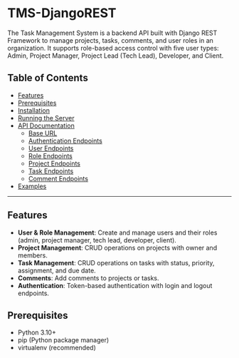 # TMS-DjangoREST
The Task Management System is a backend API built with Django REST Framework to manage projects, tasks, comments, and user roles in an organization. It supports role-based access control with five user types: Admin, Project Manager, Project Lead (Tech Lead), Developer, and Client. 

## Table of Contents

- [Features](#features)
- [Prerequisites](#prerequisites)
- [Installation](#installation)
- [Running the Server](#running-the-server)
- [API Documentation](#api-documentation)
  - [Base URL](#base-url)
  - [Authentication Endpoints](#authentication-endpoints)
  - [User Endpoints](#user-endpoints)
  - [Role Endpoints](#role-endpoints)
  - [Project Endpoints](#project-endpoints)
  - [Task Endpoints](#task-endpoints)
  - [Comment Endpoints](#comment-endpoints)
- [Examples](#examples)

---

## Features

- **User & Role Management**: Create and manage users and their roles (admin, project manager, tech lead, developer, client).
- **Project Management**: CRUD operations on projects with owner and members.
- **Task Management**: CRUD operations on tasks with status, priority, assignment, and due date.
- **Comments**: Add comments to projects or tasks.
- **Authentication**: Token-based authentication with login and logout endpoints.

## Prerequisites

- Python 3.10+
- pip (Python package manager)
- virtualenv (recommended)

